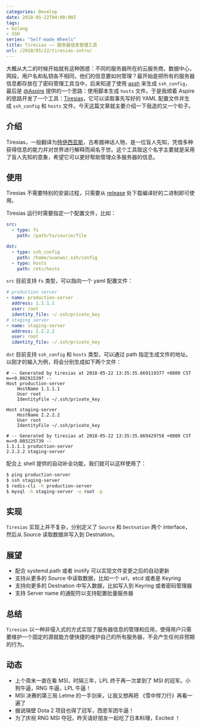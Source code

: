 ```yaml
---
categories: Develop
date: 2018-05-22T04:00:00Z
tags:
- Golang
- SSH
series: "Self-made Wheels"
title: Tiresias —— 服务器信息管理工具
url: /2018/05/22/tiresias-intro/
---
```


大概从大二的时候开始就有这种困惑：不同的服务器所在的云服务商，数据中心，网段，用户名和私钥各不相同，他们的信息要如何管理？最开始是把所有的服务器信息都存放在了密码管理工具当中，后来知道了使用 [assh](https://github.com/moul/advanced-ssh-config) 来生成 `ssh_config`，最后是 [@Aspire](https://pjw.io/) 提供的一个思路：使用脚本生成 `hosts` 文件。于是我顺着 Aspire 的思路开发了一个工具：[Tiresias](https://github.com/Xuanwo/tiresias)，它可以读取事先写好的 YAML 配置文件并生成 `ssh_config` 和 `hosts` 文件。今天这篇文章就主要介绍一下我造的又一个轮子。

<!--more-->

## 介绍

Tiresias，一般翻译为[特伊西亚斯](https://zh.wikipedia.org/wiki/%E7%89%B9%E4%BC%8A%E8%A5%BF%E4%BA%9A%E6%96%AF)，古希腊神话人物，是一位盲人先知，凭借多种获得信息的能力并对世界进行解释而闻名于世。这个工具取这个名字主要就是采用了盲人先知的意象，希望它可以更好帮助管理众多服务器的信息。

## 使用

Tiresias 不需要特别的安装过程，只需要从 [release](https://github.com/Xuanwo/tiresias/releases) 处下载编译好的二进制即可使用。

Tiresias 运行时需要指定一个配置文件，比如：

```yaml
src:
  - type: fs
    path: /path/to/source/file

dst:
  - type: ssh_config
    path: /home/xuanwo/.ssh/config
  - type: hosts
    path: /etc/hosts
```

`src` 目前支持 `fs` 类型，可以指向一个 yaml 配置文件：

```yaml
# production server
- name: production-server
  address: 1.1.1.1
  user: root
  identity_file: ~/.ssh/private_key
# staging server
- name: staging-server
  address: 2.2.2.2
  user: root
  identity_file: ~/.ssh/private_key
```

`dst` 目前支持 `ssh_config` 和 `hosts` 类型，可以通过 path 指定生成文件的地址。以刚才的输入为例，将会分别生成如下两个文件：

```ssh_config
# -- Generated by tiresias at 2018-05-22 13:35:35.669119377 +0800 CST m=+0.002915397 --
Host production-server
    HostName 1.1.1.1
    User root
    IdentityFile ~/.ssh/private_key

Host staging-server
    HostName 2.2.2.2
    User root
    IdentityFile ~/.ssh/private_key
```

```hosts
# -- Generated by tiresias at 2018-05-22 13:35:35.669429758 +0800 CST m=+0.003225739 --
1.1.1.1 production-server
2.2.2.2 staging-server
```

配合上 shell 提供的自动补全功能，我们就可以这样使用了：

```bash
$ ping production-server
$ ssh staging-server
$ redis-cli -h production-server
$ mysql -h staging-server -u root -p
```

## 实现

`Tiresias` 实现上并不复杂，分别定义了 `Source` 和 `Destnation` 两个 interface，然后从 Source 读取数据并写入到 Destnation。

## 展望

- 配合 systemd.path 或者 inotify 可以实现文件变更之后的自动更新
- 支持从更多的 Source 中读取数据，比如一个 url，etcd 或者是 Keyring
- 支持向更多的 Destnation 中写入数据，比如写入到 Keyring 或者密码管理器
- 支持 Server name 的通配符以支持配置批量服务器

## 总结

`Tiresias` 以一种非侵入式的方式实现了服务器信息的管理和应用，使得用户只需要维护一个固定的源就能方便快捷的维护自己的所有服务器，不会产生任何非预期的行为。

## 动态

- 上个周末一直在看 MSI，时隔三年，LPL 终于再一次拿到了 MSI 的冠军。小狗牛逼，RNG 牛逼，LPL 牛逼！
- MSI 决赛的第三局 Letme 的一手剑来，让我又想再把 《雪中悍刀行》再看一遍了
- 据说隔壁 Dota 2 项目也得了冠军，西恩军团牛逼！
- 为了庆祝 RNG MSI 夺冠，昨天请好朋友一起吃了日本料理，Excited ！
